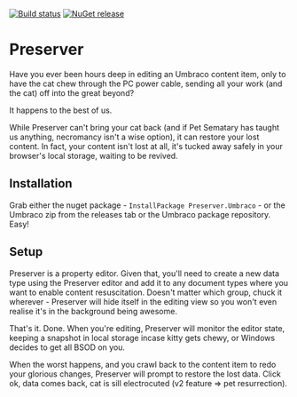 [![Build status](https://ci.appveyor.com/api/projects/status/5d665tl2a8x082be?svg=true)](https://ci.appveyor.com/project/nathanwoulfe/preserver)
[![NuGet release](https://img.shields.io/nuget/dt/Preserver.Umbraco.svg)](https://www.nuget.org/packages/Preserver.Umbraco)

# Preserver

Have you ever been hours deep in editing an Umbraco content item, only to have the cat chew through the PC power cable, sending all your work (and the cat) off into the great beyond?

It happens to the best of us.

While Preserver can't bring your cat back (and if Pet Sematary has taught us anything, necromancy isn't a wise option), it can restore your lost content. In fact, your content isn't lost at all, it's tucked away safely in your browser's local storage, waiting to be revived.

## Installation

Grab either the nuget package - `InstallPackage Preserver.Umbraco` - or the Umbraco zip from the releases tab or the Umbraco package repository. Easy!

## Setup

Preserver is a property editor. Given that, you'll need to create a new data type using the Preserver editor and add it to any document types where you want to enable content resuscitation. Doesn't matter which group, chuck it wherever - Preserver will hide itself in the editing view so you won't even realise it's in the background being awesome.

That's it. Done. When you're editing, Preserver will monitor the editor state, keeping a snapshot in local storage incase kitty gets chewy, or Windows decides to get all BSOD on you.

When the worst happens, and you crawl back to the content item to redo your glorious changes, Preserver will prompt to restore the lost data. Click ok, data comes back, cat is sill electrocuted (v2 feature => pet resurrection).